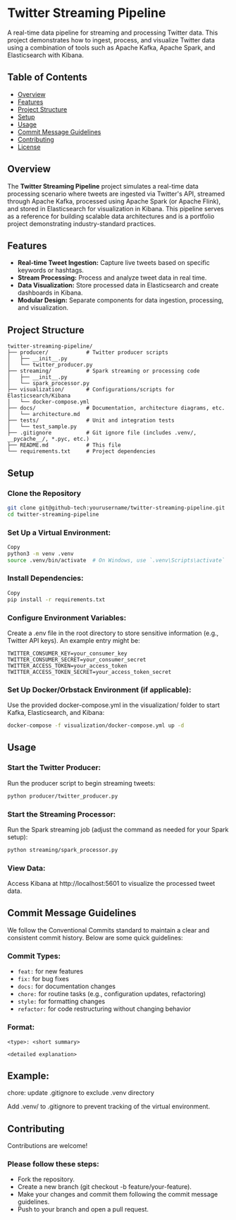 # Twitter Streaming Pipeline

A real-time data pipeline for streaming and processing Twitter data. This project demonstrates how to ingest, process, and visualize Twitter data using a combination of tools such as Apache Kafka, Apache Spark, and Elasticsearch with Kibana.

## Table of Contents

- [Overview](#overview)
- [Features](#features)
- [Project Structure](#project-structure)
- [Setup](#setup)
- [Usage](#usage)
- [Commit Message Guidelines](#commit-message-guidelines)
- [Contributing](#contributing)
- [License](#license)

## Overview

The **Twitter Streaming Pipeline** project simulates a real-time data processing scenario where tweets are ingested via Twitter's API, streamed through Apache Kafka, processed using Apache Spark (or Apache Flink), and stored in Elasticsearch for visualization in Kibana. This pipeline serves as a reference for building scalable data architectures and is a portfolio project demonstrating industry-standard practices.

## Features

- **Real-time Tweet Ingestion:** Capture live tweets based on specific keywords or hashtags.
- **Stream Processing:** Process and analyze tweet data in real time.
- **Data Visualization:** Store processed data in Elasticsearch and create dashboards in Kibana.
- **Modular Design:** Separate components for data ingestion, processing, and visualization.

## Project Structure

```plaintext
twitter-streaming-pipeline/
├── producer/            # Twitter producer scripts
│   ├── __init__.py
│   └── twitter_producer.py
├── streaming/           # Spark streaming or processing code
│   ├── __init__.py
│   └── spark_processor.py
├── visualization/       # Configurations/scripts for Elasticsearch/Kibana
│   └── docker-compose.yml
├── docs/                # Documentation, architecture diagrams, etc.
│   └── architecture.md
├── tests/               # Unit and integration tests
│   └── test_sample.py
├── .gitignore           # Git ignore file (includes .venv/, __pycache__/, *.pyc, etc.)
├── README.md            # This file
└── requirements.txt     # Project dependencies
```

## Setup

### Clone the Repository
```bash
git clone git@github-tech:yourusername/twitter-streaming-pipeline.git
cd twitter-streaming-pipeline
```

### Set Up a Virtual Environment:

```bash
Copy
python3 -m venv .venv
source .venv/bin/activate  # On Windows, use `.venv\Scripts\activate`
```

### Install Dependencies:

```bash
Copy
pip install -r requirements.txt
```

### Configure Environment Variables:

Create a .env file in the root directory to store sensitive information (e.g., Twitter API keys). An example entry might be:

```plaintext
TWITTER_CONSUMER_KEY=your_consumer_key
TWITTER_CONSUMER_SECRET=your_consumer_secret
TWITTER_ACCESS_TOKEN=your_access_token
TWITTER_ACCESS_TOKEN_SECRET=your_access_token_secret
```

### Set Up Docker/Orbstack Environment (if applicable):

Use the provided docker-compose.yml in the visualization/ folder to start Kafka, Elasticsearch, and Kibana:

```bash
docker-compose -f visualization/docker-compose.yml up -d
```

## Usage

### Start the Twitter Producer:
Run the producer script to begin streaming tweets:

```bash
python producer/twitter_producer.py
```

### Start the Streaming Processor:

Run the Spark streaming job (adjust the command as needed for your Spark setup):

```bash
python streaming/spark_processor.py
```
### View Data:

Access Kibana at http://localhost:5601 to visualize the processed tweet data.

## Commit Message Guidelines
We follow the Conventional Commits standard to maintain a clear and consistent commit history. Below are some quick guidelines:

### Commit Types:

- `feat:` for new features
- `fix:` for bug fixes
- `docs:` for documentation changes
- `chore:` for routine tasks (e.g., configuration updates, refactoring)
- `style:` for formatting changes
- `refactor:` for code restructuring without changing behavior

### Format:

`<type>: <short summary>`

`<detailed explanation>`

## Example:
chore: update .gitignore to exclude .venv directory

Add .venv/ to .gitignore to prevent tracking of the virtual environment.

## Contributing
Contributions are welcome! 

### Please follow these steps:

- Fork the repository.
- Create a new branch (git checkout -b feature/your-feature).
- Make your changes and commit them following the commit message guidelines.
- Push to your branch and open a pull request.
